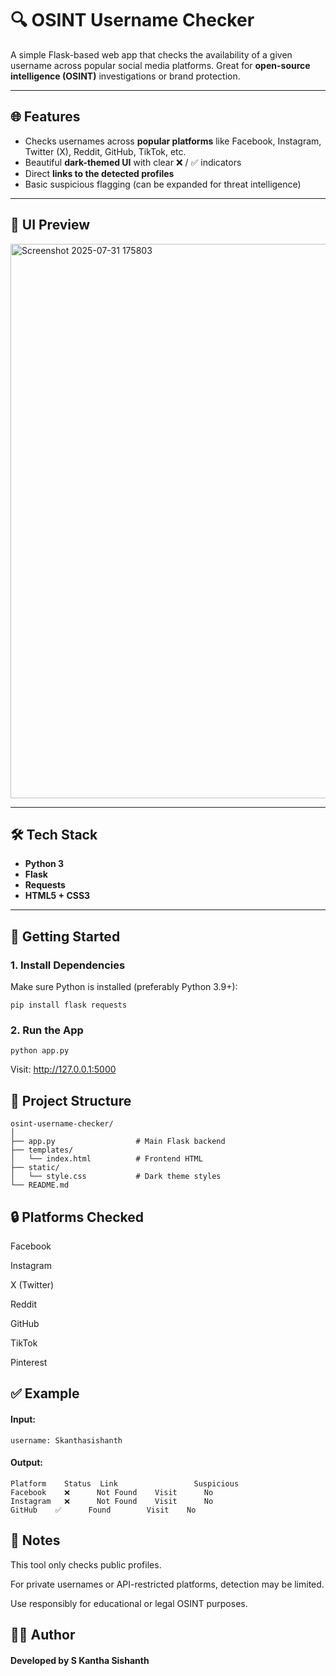 # 🔍 OSINT Username Checker

A simple Flask-based web app that checks the availability of a given username across popular social media platforms. Great for **open-source intelligence (OSINT)** investigations or brand protection.

---

## 🌐 Features

- Checks usernames across **popular platforms** like Facebook, Instagram, Twitter (X), Reddit, GitHub, TikTok, etc.
- Beautiful **dark-themed UI** with clear ❌ / ✅ indicators
- Direct **links to the detected profiles**
- Basic suspicious flagging (can be expanded for threat intelligence)

---

## 📸 UI Preview

<img width="1920" height="887" alt="Screenshot 2025-07-31 175803" src="https://github.com/user-attachments/assets/876b7ea4-0c2f-4556-be89-7c34acd0c284" />


---

## 🛠️ Tech Stack

- **Python 3**
- **Flask**
- **Requests**
- **HTML5 + CSS3**

---

## 🚀 Getting Started

### 1. Install Dependencies

Make sure Python is installed (preferably Python 3.9+):

```
pip install flask requests
```

### 2. Run the App

```
python app.py
```

Visit: http://127.0.0.1:5000

## 📂 Project Structure

```
osint-username-checker/
│
├── app.py                  # Main Flask backend
├── templates/
│   └── index.html          # Frontend HTML
├── static/
│   └── style.css           # Dark theme styles
└── README.md
```

## 🔒 Platforms Checked
Facebook

Instagram

X (Twitter)

Reddit

GitHub

TikTok

Pinterest

## ✅ Example


#### Input:
```
username: Skanthasishanth
```

#### Output:

```
Platform	Status	Link	             Suspicious
Facebook	❌      Not Found	Visit	   No
Instagram	❌      Not Found	Visit	   No
GitHub	  ✅      Found	      Visit	   No
```		

## 📌 Notes

This tool only checks public profiles.

For private usernames or API-restricted platforms, detection may be limited.

Use responsibly for educational or legal OSINT purposes.

## 🙋‍♂️ Author
#### Developed by S Kantha Sishanth

